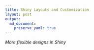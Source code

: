 ```yaml
---
title: Shiny Layouts and Customization
layout: post
output: 
  md_document:
    preserve_yaml: true
---
```


*More flexible designs in Shiny*
